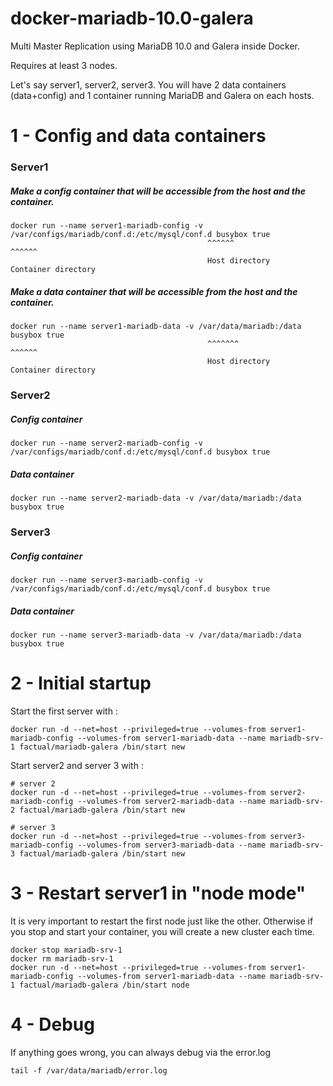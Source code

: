 # docker-mariadb-10.0-galera
Multi Master Replication using MariaDB 10.0 and Galera inside Docker.

Requires at least 3 nodes.

Let's say server1, server2, server3. You will have 2 data containers (data+config) and 1 container running MariaDB and Galera on each hosts.

# 1 - Config and data containers
### Server1
##### Make a config container that will be accessible from the host and the container.
```
docker run --name server1-mariadb-config -v /var/configs/mariadb/conf.d:/etc/mysql/conf.d busybox true
                                            ^^^^^^                      ^^^^^^
                                            Host directory               Container directory
```

##### Make a data container that will be accessible from the host and the container.
```
docker run --name server1-mariadb-data -v /var/data/mariadb:/data busybox true
                                            ^^^^^^^                      ^^^^^^
                                            Host directory               Container directory
```

##### 


### Server2
##### Config container
```
docker run --name server2-mariadb-config -v /var/configs/mariadb/conf.d:/etc/mysql/conf.d busybox true
```

##### Data container
```
docker run --name server2-mariadb-data -v /var/data/mariadb:/data busybox true
```

### Server3
##### Config container
```
docker run --name server3-mariadb-config -v /var/configs/mariadb/conf.d:/etc/mysql/conf.d busybox true
```

##### Data container
```
docker run --name server3-mariadb-data -v /var/data/mariadb:/data busybox true
```

# 2 - Initial startup

Start the first server with :
```
docker run -d --net=host --privileged=true --volumes-from server1-mariadb-config --volumes-from server1-mariadb-data --name mariadb-srv-1 factual/mariadb-galera /bin/start new
```

Start server2 and server 3 with :
```
# server 2
docker run -d --net=host --privileged=true --volumes-from server2-mariadb-config --volumes-from server2-mariadb-data --name mariadb-srv-2 factual/mariadb-galera /bin/start new

# server 3
docker run -d --net=host --privileged=true --volumes-from server3-mariadb-config --volumes-from server3-mariadb-data --name mariadb-srv-3 factual/mariadb-galera /bin/start new
```

# 3 - Restart server1 in "node mode"
It is very important to restart the first node just like the other. Otherwise if you stop and start your container, you will create a new cluster each time.

```
docker stop mariadb-srv-1
docker rm mariadb-srv-1
docker run -d --net=host --privileged=true --volumes-from server1-mariadb-config --volumes-from server1-mariadb-data --name mariadb-srv-1 factual/mariadb-galera /bin/start node
```

# 4 - Debug
If anything goes wrong, you can always debug via the error.log
```
tail -f /var/data/mariadb/error.log
```
